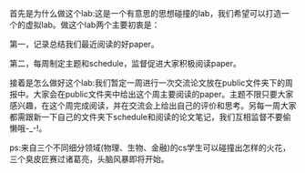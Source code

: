 ​	首先是为什么做这个lab:这是一个有意思的思想碰撞的lab，我们希望可以打造一个的虚拟lab。做这个lab两个主要初衷是：

第一，记录总结我们最近阅读的好paper。

第二，每周制定主题和schedule，监督促进大家积极阅读paper。

​	接着是怎么做好这个lab:我们暂定一周进行一次交流论文放在public文件夹下的周报中。大家会在public文件夹中给出这个周主要阅读的paper。主题不限只要大家感兴趣，在这个周完成阅读，并在交流会上给出自己的评价和思考。另每一周大家都需跟新一下自己的文件夹下schedule和阅读的论文笔记，我们互相监督不要偷懒哦-_-!。

ps:来自三个不同细分领域(物理、生物、金融)的cs学生可以碰撞出怎样的火花，三个臭皮匠赛过诸葛亮，头脑风暴即将开始。